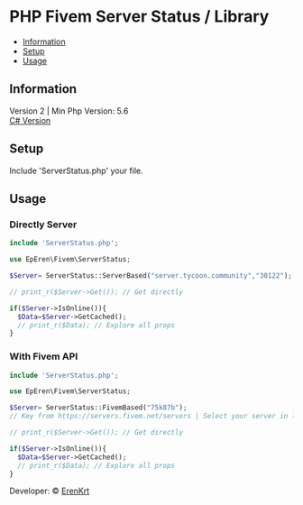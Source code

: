 # PHP Fivem Server Status / Library 
 - [Information](#information)
 - [Setup](#setup)
 - [Usage](#usage)

## Information
Version 2 | Min Php Version: 5.6 \
[C# Version](https://github.com/ErenKrt/Fivem-Server-Status)
## Setup

Include 'ServerStatus.php' your file.

## Usage
### Directly Server
```php
include 'ServerStatus.php';

use EpEren\Fivem\ServerStatus;

$Server= ServerStatus::ServerBased("server.tycoon.community","30122");

// print_r($Server->Get()); // Get directly 

if($Server->IsOnline()){
  $Data=$Server->GetCached();
  // print_r($Data); // Explore all props
}
```

### With Fivem API
```php
include 'ServerStatus.php';

use EpEren\Fivem\ServerStatus;

$Server= ServerStatus::FivemBased("75k87b"); 
// Key from https://servers.fivem.net/servers | Select your server in list and your key will be in url after "detail/" block.

// print_r($Server->Get()); // Get directly 

if($Server->IsOnline()){
  $Data=$Server->GetCached();
  // print_r($Data); // Explore all props
} 
```

Developer: &copy; [ErenKrt](https://www.instagram.com/ep.eren/)

